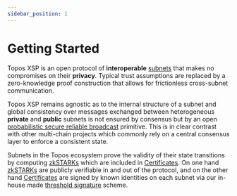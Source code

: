 ```yaml
---
sidebar_position: 1
---
```


# Getting Started

Topos XSP is an open protocol of **interoperable** [subnets](/learn/ledger) that makes no compromises on their **privacy**. Typical trust assumptions are replaced by a zero-knowledge proof construction that allows for frictionless cross-subnet communication.

Topos XSP remains agnostic as to the internal structure of a subnet and global consistency over messages exchanged between heterogeneous **private** and **public** subnets is not ensured by consensus but by an open [probabilistic secure reliable broadcast](/learn/tce/psrb) primitive. This is in clear contrast with other multi-chain projects which commonly rely on a central consensus layer to enforce a consistent state.

Subnets in the Topos ecosystem prove the validity of their state transitions by computing [zkSTARKs](/learn/zkSTARK) which are included in [Certificates](/learn/certificate). On one hand [zkSTARKs](/learn/zkSTARK) are publicly verifiable in and out of the protocol, and on the other hand [Certificates](/learn/certificate) are signed by known identities on each subnet via our in-house made [threshold signature](/learn/threshold-signature) scheme.
